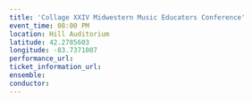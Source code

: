 ```yaml
---
title: 'Collage XXIV Midwestern Music Educators Conference'
event_time: 08:00 PM
location: Hill Auditorium
latitude: 42.2785603
longitude: -83.7371007
performance_url:
ticket_information_url:
ensemble:
conductor:
---
```

